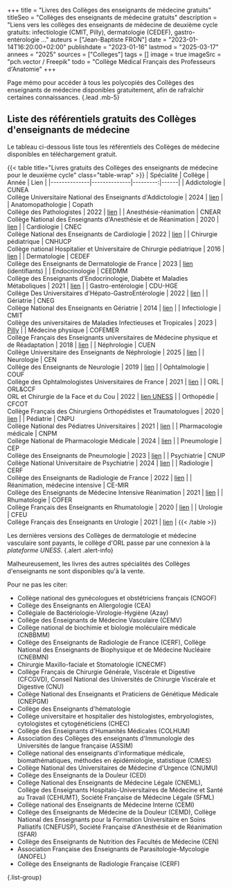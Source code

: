 +++
title = "Livres des Collèges des enseignants de médecine gratuits"
titleSeo = "Collèges des enseignants de médecine gratuits"
description = "Liens vers les collèges des enseignants de médecine de deuxième cycle gratuits: infectiologie (CMIT, Pilly), dermatologie (CEDEF), gastro-entérologie ..."
auteurs = ["Jean-Baptiste FRON"]
date = "2023-01-14T16:20:00+02:00"
publishdate = "2023-01-16"
lastmod = "2025-03-17"
annees = "2025"
sources = ["Colleges"]
tags = []
image = true
imageSrc = "pch.vector / Freepik"
todo = "Collège Médical Français des Professeurs d'Anatomie"
+++

Page mémo pour accéder à tous les polycopiés des Collèges des enseignants de médecine disponibles gratuitement, afin de rafraîchir certaines connaissances.
{.lead .mb-5}

## Liste des référentiels gratuits des Collèges d'enseignants de médecine

Le tableau ci-dessous liste tous les référentiels des Collèges de médecine disponibles en téléchargement gratuit.

{{< table title="Livres gratuits des Collèges des enseignants de médecine pour le deuxième cycle" class="table-wrap" >}}
| Spécialité | Collège        | Année    | Lien |
|--------------|--------------|---------:|------|
| Addictologie | CUNEA <br><span class="typography-caption">Collège Universitaire National des Enseignants d'Addictologie</span> | 2024 | [lien](https://www.cunea.fr/sites/default/files/ref_psy_add_4ed.pdf) |
| Anatomopathologie | Copath <br><span class="typography-caption">Collège des Pathologistes</span> | 2022 | [lien](https://www.sfpathol.org/564-manuel-introduction.html) |
| Anesthésie-réanimation | CNEAR <br><span class="typography-caption">Collège National des Enseignants d'Anesthésie et de Réanimation</span> | 2020 | [lien](https://www.cnear.fr/_files/ugd/16c755_470c9901054f437a86d606b696fa7470.pdf) |
| Cardiologie | CNEC <br><span class="typography-caption">Collège National des Enseignants de Cardiologie</span> | 2022 | [lien](https://www.sfcardio.fr/page/medecine-cardiovasculaire-reussir-son-dfasm) |
| Chirurgie pédiatrique | CNHUCP <br><span class="typography-caption">Collège national Hospitalier et Universitaire de Chirurgie pédiatrique</span> | 2016 | [lien](https://collegechirurgiepediatrique.fr/les-cours/) |
| Dermatologie | CEDEF <br><span class="typography-caption">Collège des Enseignants de Dermatologie de France</span> | 2023 | [lien](https://cedef.org/enseignement-2eme-cycle-dermatologie/) (identifiants) |
| Endocrinologie | CEEDMM <br><span class="typography-caption">Collège des Enseignants d'Endocrinologie, Diabète et Maladies Métaboliques</span> | 2021 | [lien](https://www.sfendocrino.org/polycopie-des-enseignants-5eme-edition-2021/) |
| Gastro-entérologie | CDU-HGE <br><span class="typography-caption">Collège Des Universitaires d'Hépato-GastroEntérologie</span> | 2022 | [lien](https://www.snfge.org/sites/default/files/SNFGE/Formation/dsn_cdu-hge_2022-decembre.pdf) |
| Gériatrie | CNEG <br><span class="typography-caption">Collège National des Enseignants en Gériatrie</span> | 2014 | [lien](https://www.seformeralageriatrie.org/livregeriatriecneg) |
| Infectiologie | CMIT <br><span class="typography-caption">Collège des universitaires de Maladies Infectieuses et Tropicales</span> | 2023 | [Pilly](https://www.infectiologie.com/fr/pilly-etudiant-2023-disponible-a-la-vente-et-en-ligne.html) |
| Médecine physique | COFEMER <br><span class="typography-caption">Collège Français des Enseignants universitaires de Médecine physique et de Réadaptation</span> | 2018 | [lien](https://www.cofemer.fr/cofemer/gestionPagesWebStandard.do?dispatchMethod=affiche&pageId=55) |
| Néphrologie | CUEN <br><span class="typography-caption">Collège Universitaire des Enseignants de Néphrologie</span> | 2025 | [lien](https://manuel4.cuen.fr) |
| Neurologie | CEN <br><span class="typography-caption">Collège des Enseignants de Neurologie</span> | 2019 | [lien](https://www.cen-neurologie.fr/deuxieme-cycle) |
| Ophtalmologie | COUF <br><span class="typography-caption">Collège des Ophtalmologistes Universitaires de France</span> | 2021 | [lien](http://couf.fr/espace-etudiants/2eme-cycle-dcem/) |
| ORL | ORL&CCF <br><span class="typography-caption">ORL et Chirurgie de la Face et du Cou</span> | 2022 | [lien UNESS](https://campusorl.fr/espace-etudiants/2eme-cycle-ecni/) |
| Orthopédie | CFCOT <br><span class="typography-caption">Collège Français des Chirurgiens Orthopédistes et Traumatologues</span> | 2020 | [lien](https://www.sofcot.fr/sites/www.sofcot.fr/files/medias/documents/CollegeOrthop%C3%A9dieTraumatologieELLIPSES%203%C3%A8me%20%C3%A9dition.pdf) |
| Pédiatrie | CNPU <br><span class="typography-caption">Collège National des Pédiatres Universitaires</span> | 2021 | [lien](https://www.pedia-univ.fr/deuxieme-cycle/referentiel) |
| Pharmacologie médicale | CNPM <br><span class="typography-caption">Collège National de Pharmacologie Médicale</span> | 2024 | [lien](https://pharmacomedicale.org/medicaments/par-specialites) |
| Pneumologie | CEP <br><span class="typography-caption">Collège des Enseignants de Pneumologie</span> | 2023 | [lien](http://cep.splf.fr/8eme-edition-du-referentiel-du-college-des-enseignants-de-pneumologie-cep-pour-la-preparation-des-epreuves-dematerialisees-nationales-edn/) |
| Psychiatrie | CNUP <br><span class="typography-caption">Collège National Universitaire de Psychiatrie </span> | 2024 | [lien](https://www.cunea.fr/sites/default/files/ref_psy_add_4ed.pdf) |
| Radiologie | CERF <br><span class="typography-caption">Collège des Enseignants de Radiologie de France</span> | 2022 | [lien](https://livrerougecerf-86lzwiq8ut.live-website.com/) |
| Réanimation, médecine intensive | CE-MIR <br><span class="typography-caption">Collège des Enseignants de Médecine Intensive Réanimation</span> | 2021 | [lien](https://www.ce-mir.fr/enseignements/dfasm-edn/livre-referenciel-deuxieme-cycle-r2c) |
| Rhumatologie | COFER <br><span class="typography-caption">Collège Français des Enseignants en Rhumatologie</span> | 2020 | [lien](http://www.lecofer.org/liste-des-items-ecn.php) |
| Urologie | CFEU <br><span class="typography-caption">Collège Français des Enseignants en Urologie</span> | 2021 | [lien](https://www.urofrance.org/lafu-academie/formation-du-college/referentiel-du-college-durologie-5eme-edition/) |
{{< /table >}}

Les dernières versions des Collèges de dermatologie et médecine vasculaire sont payants, le collège d'ORL passe par une connexion à la *plateforme UNESS*.
{.alert .alert-info}

Malheureusement, les livres des autres spécialités des Collèges d'enseignants ne sont disponibles qu'à la vente.

Pour ne pas les citer:

- Collège national des gynécologues et obstétriciens français (CNGOF)
- Collège des Enseignants en Allergologie (CEA)
- Collégiale de Bactériologie-Virologie-Hygiène (Azay)
- Collège des Enseignants de Médecine Vasculaire (CEMV)
- Collège national de biochimie et biologie moléculaire médicale (CNBBMM)
- Collège des Enseignants de Radiologie de France (CERF), Collège National des Enseignants de Biophysique et de Médecine Nucléaire (CNEBMN)
- Chirurgie Maxillo-faciale et Stomatologie (CNECMF)
- Collège Français de Chirurgie Générale, Viscérale et Digestive (CFCGVD), Conseil National des Universités de Chirurgie Viscérale et Digestive (CNU)
- Collège National des Enseignants et Praticiens de Génétique Médicale (CNEPGM)
- Collège des Enseignants d'hématologie
- Collège universitaire et hospitalier des histologistes, embryologistes, cytologistes et cytogénéticiens (CHEC)
- Collège des Enseignants d'Humanités Médicales (COLHUM)
- Association des Collèges des enseignants d'Immunologie des Universités de langue française (ASSIM)
- Collège national des enseignants d'informatique médicale, biomathématiques, méthodes en épidémiologie, statistique (CIMES)
- Collège National des Universitaires de Médecine d'Urgence (CNUMU)
- Collège des Enseignants de la Douleur (CED)
- Collège National des Enseignants de Médecine Légale (CNEML), Collège des Enseignants Hospitalo-Universitaires de Médecine et Santé au Travail (CEHUMT), Société Française de Médecine Légale (SFML)
- Collège national des Enseignants de Médecine Interne (CEMI)
- Collège des Enseignants de Médecine de la Douleur (CEMD), Collège National des Enseignants pour la Formation Universitaire en Soins Palliatifs (CNEFUSP), Société Française d'Anesthésie et de Réanimation (SFAR)
- Collège des Enseignants de Nutrition des Facultés de Médecine (CEN)
- Association Française des Enseignants de Parasitologie-Mycologie (ANOFEL)
- Collège des Enseignants de Radiologie Française (CERF)

{.list-group}
